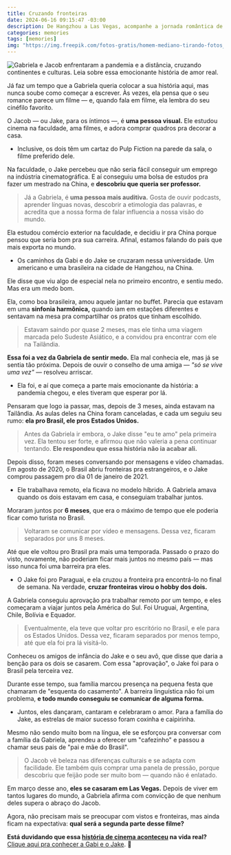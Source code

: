 ```yaml
---
title: Cruzando fronteiras
date: 2024-06-16 09:15:47 -03:00
description: De Hangzhou a Las Vegas, acompanhe a jornada romântica de Gabriela e Jacob, provando que o amor não conhece limites.
categories: memories
tags: [memories]
img: "https://img.freepik.com/fotos-gratis/homem-mediano-tirando-fotos_23-2149204116.jpg"
---
```


![Gabriela e Jacob enfrentaram a pandemia e a distância, cruzando continentes e culturas. Leia sobre essa emocionante história de amor real.](https://substack-post-media.s3.amazonaws.com/public/images/c93304c4-1d44-4e54-b930-704ed9e3aeb8_735x525.jpeg)

Já faz um tempo que a Gabriela queria colocar a sua história aqui, mas nunca soube como começar a escrever. Às vezes, ela pensa que o seu romance parece um filme — e, quando fala em filme, ela lembra do seu cinéfilo favorito.

O Jacob — ou Jake, para os íntimos —, é  **uma pessoa visual.**  Ele estudou cinema na faculdade, ama filmes, e adora comprar quadros pra decorar a casa.

-   Inclusive, os dois têm um cartaz do Pulp Fiction na parede da sala, o filme preferido dele.
    

Na faculdade, o Jake percebeu que não seria fácil conseguir um emprego na indústria cinematográfica. E aí conseguiu uma bolsa de estudos pra fazer um mestrado na China, e  **descobriu que queria ser professor.**

> Já a Gabriela, é  **uma pessoa mais auditiva.**  Gosta de ouvir
> podcasts, aprender línguas novas, descobrir a etimologia das palavras,
> e acredita que a nossa forma de falar influencia a nossa visão do
> mundo.

Ela estudou comércio exterior na faculdade, e decidiu ir pra China porque pensou que seria bom pra sua carreira. Afinal, estamos falando do país que mais exporta no mundo.

-   Os caminhos da Gabi e do Jake se cruzaram nessa universidade. Um americano e uma brasileira na cidade de Hangzhou, na China.
    

Ele disse que viu algo de especial nela no primeiro encontro, e sentiu medo. Mas era um medo bom.

Ela, como boa brasileira, amou aquele jantar no buffet. Parecia que estavam em uma  **sinfonia harmônica,**  quando iam em estações diferentes e sentavam na mesa pra compartilhar os pratos que tinham escolhido.

> Estavam saindo por quase 2 meses, mas ele tinha uma viagem marcada
> pelo Sudeste Asiático, e a convidou pra encontrar com ele na
> Tailândia.

**Essa foi a vez da Gabriela de sentir medo.** Ela mal conhecia ele, mas já se sentia tão próxima. Depois de ouvir o conselho de uma amiga —  _"só se vive uma vez"_ — resolveu arriscar.

-   Ela foi, e aí que começa a parte mais emocionante da história: a pandemia chegou, e eles tiveram que esperar por lá.
    

Pensaram que logo ia passar, mas, depois de 3 meses, ainda estavam na Tailândia. As aulas deles na China foram canceladas, e cada um seguiu seu rumo:  **ela pro Brasil, ele pros Estados Unidos.**

> Antes da Gabriela ir embora, o Jake disse "eu te amo" pela primeira
> vez. Ela tentou ser forte, e afirmou que não valeria a pena continuar
> tentando. **Ele respondeu que essa história não ia acabar ali.**

Depois disso, foram meses conversando por mensagens e vídeo chamadas. Em agosto de 2020, o Brasil abriu fronteiras pra estrangeiros, e o Jake comprou passagem pro dia 01 de janeiro de 2021.

-   Ele trabalhava remoto, ela ficava no modelo híbrido. A Gabriela amava quando os dois estavam em casa, e conseguiam trabalhar juntos.
    

Moraram juntos por  **6 meses**, que era o máximo de tempo que ele poderia ficar como turista no Brasil.

> Voltaram se comunicar por vídeo e mensagens. Dessa vez, ficaram
> separados por uns 8 meses.

Até que ele voltou pro Brasil pra mais uma temporada. Passado o prazo do visto, novamente, não poderiam ficar mais juntos no mesmo país — mas isso nunca foi uma barreira pra eles.

-   O Jake foi pro Paraguai, e ela cruzou a fronteira pra encontrá-lo no final de semana. Na verdade, **cruzar fronteiras virou o hobby dos dois.**
    

A Gabriela conseguiu aprovação pra trabalhar remoto por um tempo, e eles começaram a viajar juntos pela América do Sul. Foi Uruguai, Argentina, Chile, Bolívia e Equador.

> Eventualmente, ela teve que voltar pro escritório no Brasil, e ele
> para os Estados Unidos. Dessa vez, ficaram separados por menos tempo,
> até que ela foi pra lá visitá-lo.

Conheceu os amigos de infância do Jake e o seu avô, que disse que daria a benção para os dois se casarem. Com essa "aprovação", o Jake foi para o Brasil pela terceira vez.

Durante esse tempo, sua família marcou presença na pequena festa que chamaram de "esquenta do casamento". A barreira linguística não foi um problema,  **e todo mundo conseguiu se comunicar de alguma forma.**

-   Juntos, eles dançaram, cantaram e celebraram o amor. Para a família do Jake, as estrelas de maior sucesso foram coxinha e caipirinha.
    

Mesmo não sendo muito bom na língua, ele se esforçou pra conversar com a família da Gabriela, aprendeu a oferecer um "cafezinho" e passou a chamar seus pais de "pai e mãe do Brasil".

> O Jacob vê beleza nas diferenças culturais e se adapta com facilidade.
> Ele também quis comprar uma panela de pressão, porque descobriu que
> feijão pode ser muito bom — quando não é enlatado.

Em março desse ano,  **eles se casaram em Las Vegas.** Depois de viver em tantos lugares do mundo, a Gabriela afirma com convicção de que nenhum deles supera o abraço do Jacob.

Agora, não precisam mais se preocupar com vistos e fronteiras, mas ainda ficam na expectativa: **qual será a segunda parte desse filme?**



**Está duvidando que essa [história de cinema aconteceu](./img/gabi-e-o-jake.png) na vida real?**
  [Clique aqui pra conhecer a Gabi e o Jake](./img/gabi-e-o-jake.jpg). 🧸